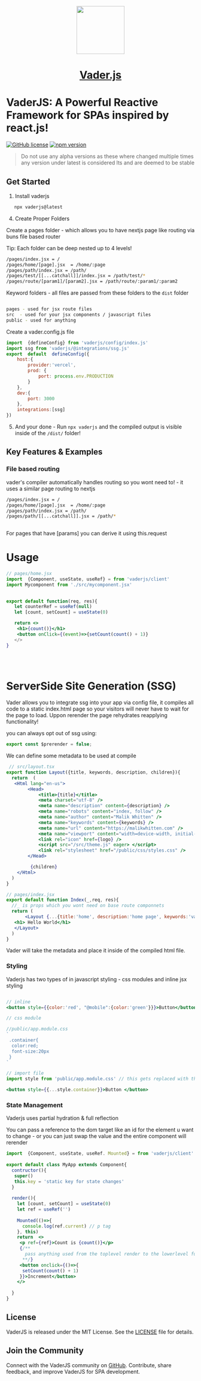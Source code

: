 
<p align="center">
  <a href="https://vader-js.pages.dev">
    <picture>
      <source media="(prefers-color-scheme: dark)" srcset="/icon.jpeg">
      <img src="./logo.png" height="128">
    </picture>
    <h1 align="center">Vader.js</h1>
  </a>
</p>

# VaderJS: A Powerful Reactive Framework for SPAs inspired by react.js!

[![GitHub license](https://img.shields.io/badge/license-MIT-blue.svg)](https://github.com/Postr-Inc/Vader.js/blob/main/LICENSE) [![npm version](https://img.shields.io/npm/v/vaderjs.svg?style=flat)](https://www.npmjs.com/package/vaderjs) 

 
> Do not use any alpha versions as these where changed multiple times any version under latest is considered lts and are deemed to be stable
## Get Started 

1. Install vaderjs

 ```bash
    npx vaderjs@latest
 ```

4.  Create Proper Folders

Create a pages folder - which allows you to have nextjs page like routing via buns file based router

Tip: Each folder can be deep nested up to 4 levels!

```bash
/pages/index.jsx = /
/pages/home/[page].jsx  = /home/:page
/pages/path/index.jsx = /path/
/pages/test/[[...catchall]]/index.jsx = /path/test/*
/pages/route/[param1]/[param2].jsx = /path/route/:param1/:param2
```
Keyword folders - all files are passed from these folders to the `dist` folder

```bash

pages - used for jsx route files
src  - used for your jsx components / javascript files
public - used for anything 

```

Create a vader.config.js file

```js
import  {defineConfig} from 'vaderjs/config/index.js'
import ssg from 'vaderjs/@integrations/ssg.js'
export  default  defineConfig({
    host:{
        provider:'vercel',
        prod: {
            port: process.env.PRODUCTION
        }
    },
    dev:{
        port: 3000
    },
    integrations:[ssg]
})

```

 

5. And your done - Run `npx vaderjs` and the compiled output is visible inside of the `/dist/` folder!


## Key Features & Examples
 
### File based routing
vader's compiler automatically handles routing so you wont need to! - it uses a similar page routing to nextjs

```bash
/pages/index.jsx = /
/pages/home/[page].jsx  = /home/:page
/pages/path/index.jsx = /path/
/pages/path/[[...catchall]].jsx = /path/*
 
```
For pages that have [params] you can derive it using this.request
 

# Usage

 
```jsx
// pages/home.jsx
import  {Component, useState, useRef} = from 'vaderjs/client'
import Mycomponent from './src/mycomponent.jsx' 

 
export default function(req, res){
   let counterRef = useRef(null)
   let [count, setCount] = useState(0)

   return <>
    <h1>{count()}</h1>
    <button onClick={(event)=>{setCount(count() + 1)}
   </>
}
 

 
```

# ServerSide Site Generation (SSG)

Vader allows you to integrate ssg into your app via config file, it compiles all code to a static index.html page so your visitors will never have to wait for the page to load. Uppon rerender the page rehydrates reapplying functionality!

you can always opt out of ssg using:  

```js
export const $prerender = false;
```
We can define some metadata to be used at compile

```jsx
 // src/layout.tsx
export function Layout({title, keywords, description, children}){
  return  (
   <Html lang="en-us">
        <Head>
            <title>{title}</title>
            <meta charset="utf-8" />
            <meta name="description" content={description} /> 
            <meta name="robots" content="index, follow" />
            <meta name="author" content="Malik Whitten" />
            <meta name="keywords" content={keywords} />
            <meta name="url" content="https://malikwhitten.com" />
            <meta name="viewport" content="width=device-width, initial-scale=1.0" />
            <link rel="icon" href={logo} /> 
            <script src="/src/theme.js" eager> </script>
            <link rel="stylesheet" href="/public/css/styles.css" />
        </Head>

         {children}
    </Html>
  )
}

// pages/index.jsx 
export default function Index(_,req, res){
  //_ is props which you wont need on base route componnets
  return (
       <Layout {...{title:'home', description:'home page', keywords:'vader.js', logo:''}}>
   <h1> Hello World</h1>
   </Layout>
  )
}

```
Vader will take the metadata and place it inside of the compiled html file.
 
### Styling

Vaderjs has two types of in javascript styling - css modules and inline jsx styling
```jsx

// inline
<button style={{color:'red', "@mobile":{color:'green'}}}>Button</button>

// css module

//public/app.module.css
`
 .container{
  color:red;
  font-size:20px
 }
`

// import file
import style from 'public/app.module.css' // this gets replaced with the compiled css output

<button style={{...style.container}}>Button </button>

```
### State Management
Vaderjs uses partial hydration & full reflection

You can pass a reference to the dom target like an id for the element u want to change - or you can just swap the value and the entire component will rerender

```jsx
import  {Component, useState, useRef. Mounted} = from 'vaderjs/client'
 
export default class MyApp extends Component{
  contructor(){
   super()
   this.key = 'static key for state changes' 
  }
  
  render(){
    let [count, setCount] = useState(0)
    let ref = useRef('')
   
    Mounted(()=>{
      console.log(ref.current) // p tag
    }, this)
    return  <>
     <p ref={ref}>Count is {count()}</p>
     {/**
       pass anything used from the toplevel render to the lowerlevel function params to be able to invoke!
      **/}
     <button onclick={()=>{
      setCount(count() + 1)
     }}>Increment</button>
    </>
    
  }
} 
```

 
 

## License

VaderJS is released under the MIT License. See the [LICENSE](https://github.com/Postr-Inc/Vader.js/blob/main/LICENSE) file for details.

## Join the Community

Connect with the VaderJS community on [GitHub](https://github.com/Postr-Inc/Vader.js). Contribute, share feedback, and improve VaderJS for SPA development. 
 